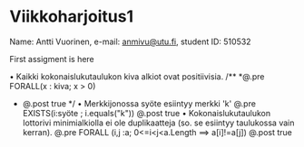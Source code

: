 # Viikkoharjoitus1
Name: Antti Vuorinen,
e-mail: anmivu@utu.fi,
student ID: 510532


First assigment is here

•	Kaikki kokonaislukutaulukon kiva alkiot ovat positiivisia.
/**
*@.pre FORALL(x : kiva; x > 0)
* @.post true
*/
•	Merkkijonossa syöte esiintyy merkki 'k'
@.pre EXISTS(i:syöte ; i.equals("k"))
@.post true
•	Kokonaislukutaulukon lottorivi minimialkiolla ei ole duplikaatteja (so. se esiintyy taulukossa vain kerran).
@.pre FORALL (i,j :a; 0<=i<j<a.Length ==> a[i]!=a[j])
              @.post true

